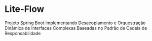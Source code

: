 # Lite-Flow
Projeto Spring Boot Implementando Desacoplamento e Orquestração Dinâmica de Interfaces Complexas Baseadas no Padrão de Cadeia de Responsabilidade